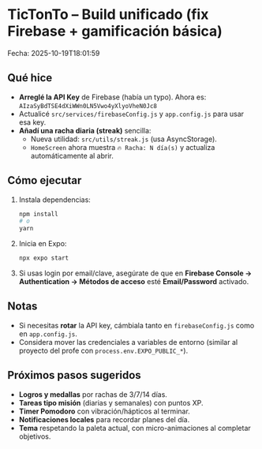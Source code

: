 # TicTonTo – Build unificado (fix Firebase + gamificación básica)
Fecha: 2025-10-19T18:01:59

## Qué hice
- **Arreglé la API Key** de Firebase (había un typo). Ahora es:
  `AIzaSyBdTSE4dXiWWn0LN5Vwo4yXlyoVheN0Jc8`
- Actualicé `src/services/firebaseConfig.js` y `app.config.js` para usar esa key.
- **Añadí una racha diaria (streak)** sencilla:
  - Nueva utilidad: `src/utils/streak.js` (usa AsyncStorage).
  - `HomeScreen` ahora muestra `🔥 Racha: N día(s)` y actualiza automáticamente al abrir.

## Cómo ejecutar
1. Instala dependencias:
   ```bash
   npm install
   # o
   yarn
   ```
2. Inicia en Expo:
   ```bash
   npx expo start
   ```
3. Si usas login por email/clave, asegúrate de que en **Firebase Console → Authentication → Métodos de acceso** esté **Email/Password** activado.

## Notas
- Si necesitas **rotar** la API key, cámbiala tanto en `firebaseConfig.js` como en `app.config.js`.
- Considera mover las credenciales a variables de entorno (similar al proyecto del profe con `process.env.EXPO_PUBLIC_*`).

## Próximos pasos sugeridos
- **Logros y medallas** por rachas de 3/7/14 días.
- **Tareas tipo misión** (diarias y semanales) con puntos XP.
- **Timer Pomodoro** con vibración/hápticos al terminar.
- **Notificaciones locales** para recordar planes del día.
- **Tema** respetando la paleta actual, con micro-animaciones al completar objetivos.
